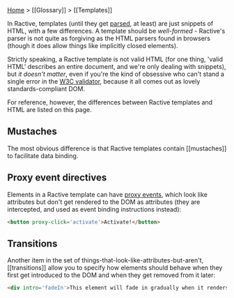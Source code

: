 [Home](ractive-js-documentation) > [[Glossary]] > [[Templates]]

In Ractive, templates (until they get [parsed](ractive-parse), at least) are just snippets of HTML, with a few differences. A template should be *well-formed* - Ractive's parser is not quite as forgiving as the HTML parsers found in browsers (though it does allow things like implicitly closed elements).

Strictly speaking, a Ractive template is not valid HTML (for one thing, 'valid HTML' describes an entire document, and we're only dealing with snippets), but *it doesn't matter*, even if you're the kind of obsessive who can't stand a single error in the [W3C validator](http://validator.w3.org/), because it all comes out as lovely standards-compliant DOM.

For reference, however, the differences between Ractive templates and HTML are listed on this page.

## Mustaches

The most obvious difference is that Ractive templates contain [[mustaches]] to facilitate data binding.

## Proxy event directives

Elements in a Ractive template can have [proxy events](events#proxy-events), which look like attributes but don't get rendered to the DOM as attributes (they are intercepted, and used as event binding instructions instead):

```html
<button proxy-click='activate'>Activate!</button>
```

## Transitions

Another item in the set of things-that-look-like-attributes-but-aren't, [[transitions]] allow you to specify how elements should behave when they first get introduced to the DOM and when they get removed from it later:

```html
<div intro='fadeIn'>This element will fade in gradually when it renders</div>
```